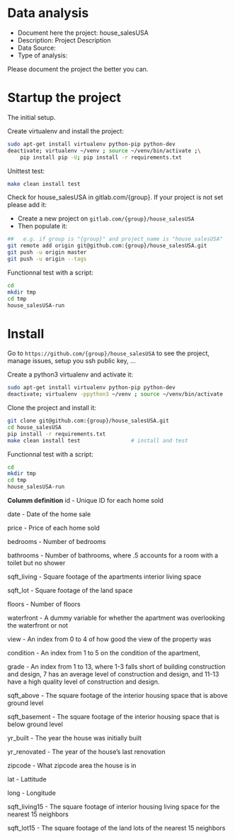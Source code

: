 # Data analysis
- Document here the project: house_salesUSA
- Description: Project Description
- Data Source:
- Type of analysis:

Please document the project the better you can.

# Startup the project

The initial setup.

Create virtualenv and install the project:
```bash
sudo apt-get install virtualenv python-pip python-dev
deactivate; virtualenv ~/venv ; source ~/venv/bin/activate ;\
    pip install pip -U; pip install -r requirements.txt
```

Unittest test:
```bash
make clean install test
```

Check for house_salesUSA in gitlab.com/{group}.
If your project is not set please add it:

- Create a new project on `gitlab.com/{group}/house_salesUSA`
- Then populate it:

```bash
##   e.g. if group is "{group}" and project_name is "house_salesUSA"
git remote add origin git@github.com:{group}/house_salesUSA.git
git push -u origin master
git push -u origin --tags
```

Functionnal test with a script:

```bash
cd
mkdir tmp
cd tmp
house_salesUSA-run
```

# Install

Go to `https://github.com/{group}/house_salesUSA` to see the project, manage issues,
setup you ssh public key, ...

Create a python3 virtualenv and activate it:

```bash
sudo apt-get install virtualenv python-pip python-dev
deactivate; virtualenv -ppython3 ~/venv ; source ~/venv/bin/activate
```

Clone the project and install it:

```bash
git clone git@github.com:{group}/house_salesUSA.git
cd house_salesUSA
pip install -r requirements.txt
make clean install test                # install and test
```
Functionnal test with a script:

```bash
cd
mkdir tmp
cd tmp
house_salesUSA-run
```

**Columm definition**
id - Unique ID for each home sold

date - Date of the home sale

price - Price of each home sold

bedrooms - Number of bedrooms

bathrooms - Number of bathrooms, where .5 accounts for a room with a toilet but no shower

sqft_living - Square footage of the apartments interior living space

sqft_lot - Square footage of the land space

floors - Number of floors

waterfront - A dummy variable for whether the apartment was overlooking the waterfront or not

view - An index from 0 to 4 of how good the view of the property was

condition - An index from 1 to 5 on the condition of the apartment,

grade - An index from 1 to 13, where 1-3 falls short of building construction and design, 7 has an average level of construction and design, and 11-13 have a 
high quality level of construction and design.

sqft_above - The square footage of the interior housing space that is above ground level

sqft_basement - The square footage of the interior housing space that is below ground level

yr_built - The year the house was initially built

yr_renovated - The year of the house’s last renovation

zipcode - What zipcode area the house is in

lat - Lattitude

long - Longitude

sqft_living15 - The square footage of interior housing living space for the nearest 15 neighbors

sqft_lot15 - The square footage of the land lots of the nearest 15 neighbors
